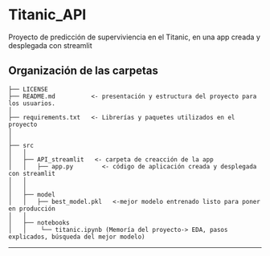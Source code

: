 # Titanic_API
Proyecto de predicción de superviviencia en el Titanic, en una app creada y desplegada con streamlit

Organización de las carpetas
------------

    ├── LICENSE
    ├── README.md          <- presentación y estructura del proyecto para los usuarios.
    │
    ├── requirements.txt   <- Librerías y paquetes utilizados en el proyecto
    │     
    │
    ├── src               
    │   │
    │   ├── API_streamlit   <- carpeta de creacción de la app           
    │   │   ├── app.py        <- código de aplicación creada y desplegada con streamlit
    │   │   
    │   │
    │   ├── model  
    │   │   ├── best_model.pkl   <-mejor modelo entrenado listo para poner en producción
    │   │
    │   ├── notebooks        
    │   │    └── titanic.ipynb (Memoría del proyecto-> EDA, pasos explicados, búsqueda del mejor modelo)

--------
